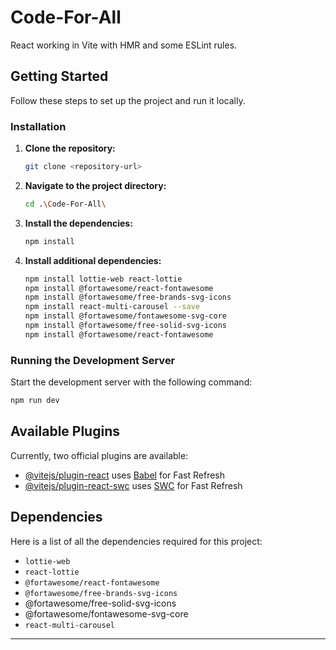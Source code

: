 # Code-For-All

React working in Vite with HMR and some ESLint rules.

## Getting Started

Follow these steps to set up the project and run it locally.

### Installation

1. **Clone the repository:**

   ```sh
   git clone <repository-url>
   ```

2. **Navigate to the project directory:**

   ```sh
   cd .\Code-For-All\
   ```

3. **Install the dependencies:**

   ```sh
   npm install
   ```

4. **Install additional dependencies:**

   ```sh
   npm install lottie-web react-lottie
   npm install @fortawesome/react-fontawesome
   npm install @fortawesome/free-brands-svg-icons
   npm install react-multi-carousel --save
   npm install @fortawesome/fontawesome-svg-core
   npm install @fortawesome/free-solid-svg-icons
   npm install @fortawesome/react-fontawesome
   ```

### Running the Development Server

Start the development server with the following command:

```sh
npm run dev
```

## Available Plugins

Currently, two official plugins are available:

- [@vitejs/plugin-react](https://github.com/vitejs/vite-plugin-react/blob/main/packages/plugin-react/README.md) uses [Babel](https://babeljs.io/) for Fast Refresh
- [@vitejs/plugin-react-swc](https://github.com/vitejs/vite-plugin-react-swc) uses [SWC](https://swc.rs/) for Fast Refresh

## Dependencies

Here is a list of all the dependencies required for this project:

- `lottie-web`
- `react-lottie`
- `@fortawesome/react-fontawesome`
- `@fortawesome/free-brands-svg-icons`
-  @fortawesome/free-solid-svg-icons
-  @fortawesome/fontawesome-svg-core
- `react-multi-carousel`

---
